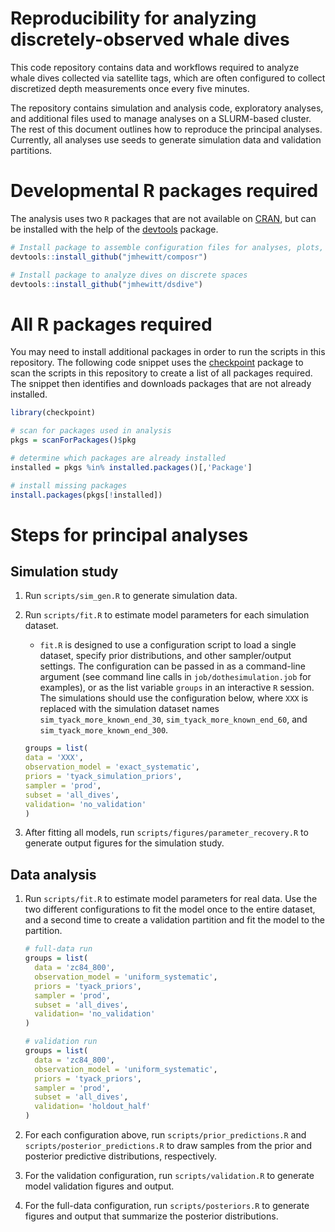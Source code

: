 # Reproducibility for analyzing discretely-observed whale dives

This code repository contains data and workflows required to analyze whale dives
collected via satellite tags, which are often configured to collect
discretized depth measurements once every five minutes.

The repository contains simulation and analysis code, exploratory analyses, and
additional files used to manage analyses on a SLURM-based cluster.  The rest of
this document outlines how to reproduce the principal analyses.  Currently,
all analyses use seeds to generate simulation data and validation partitions.


# Developmental R packages required

The analysis uses two `R` packages that are not available on
[CRAN](https://cran.r-project.org), but can be installed with the help of the
[devtools](https://cran.r-project.org/web/packages/devtools/index.html) package.

```r
# Install package to assemble configuration files for analyses, plots, etc.
devtools::install_github("jmhewitt/composr")

# Install package to analyze dives on discrete spaces
devtools::install_github("jmhewitt/dsdive")
```


# All R packages required

You may need to install additional packages in order to run the scripts in this
repository.  The following code snippet uses the
[checkpoint](https://cran.r-project.org/web/packages/checkpoint/index.html)
package to scan the scripts in this repository to create a list of all
packages required.  The snippet then identifies and downloads packages that are
not already installed.

```r
library(checkpoint)

# scan for packages used in analysis
pkgs = scanForPackages()$pkg

# determine which packages are already installed
installed = pkgs %in% installed.packages()[,'Package']

# install missing packages
install.packages(pkgs[!installed])
```


# Steps for principal analyses

## Simulation study

  1. Run `scripts/sim_gen.R` to generate simulation data.

  2. Run `scripts/fit.R` to estimate model parameters for each simulation
     dataset.
     - `fit.R` is designed to use a configuration script to load a single
       dataset, specify prior distributions, and other sampler/output
       settings.  The configuration can be passed in as a command-line
       argument (see command line calls in `job/dothesimulation.job` for
       examples), or as the list variable `groups` in an interactive `R`
       session.  The simulations should use the configuration below, where
       `XXX` is replaced with the simulation dataset names
       `sim_tyack_more_known_end_30`, `sim_tyack_more_known_end_60`, and
       `sim_tyack_more_known_end_300`.

     ```r
     groups = list(
     data = 'XXX',
     observation_model = 'exact_systematic',
     priors = 'tyack_simulation_priors',
     sampler = 'prod',
     subset = 'all_dives',
     validation= 'no_validation'
     )
     ```

  3. After fitting all models, run `scripts/figures/parameter_recovery.R` to
     generate output figures for the simulation study.


## Data analysis

  1. Run `scripts/fit.R` to estimate model parameters for real data.  Use the
     two different configurations to fit the model once to the entire dataset,
     and a second time to create a validation partition and fit the model to
     the partition.

     ```r
     # full-data run
     groups = list(
       data = 'zc84_800',
       observation_model = 'uniform_systematic',
       priors = 'tyack_priors',
       sampler = 'prod',
       subset = 'all_dives',
       validation= 'no_validation'
     )
     ```

     ```r
     # validation run
     groups = list(
       data = 'zc84_800',
       observation_model = 'uniform_systematic',
       priors = 'tyack_priors',
       sampler = 'prod',
       subset = 'all_dives',
       validation= 'holdout_half'
     )
     ```

  2. For each configuration above, run `scripts/prior_predictions.R` and
     `scripts/posterior_predictions.R` to draw samples from the prior and
     posterior predictive distributions, respectively.

  3. For the validation configuration, run `scripts/validation.R` to generate
     model validation figures and output.

  4. For the full-data configuration, run `scripts/posteriors.R` to generate
     figures and output that summarize the posterior distributions.
